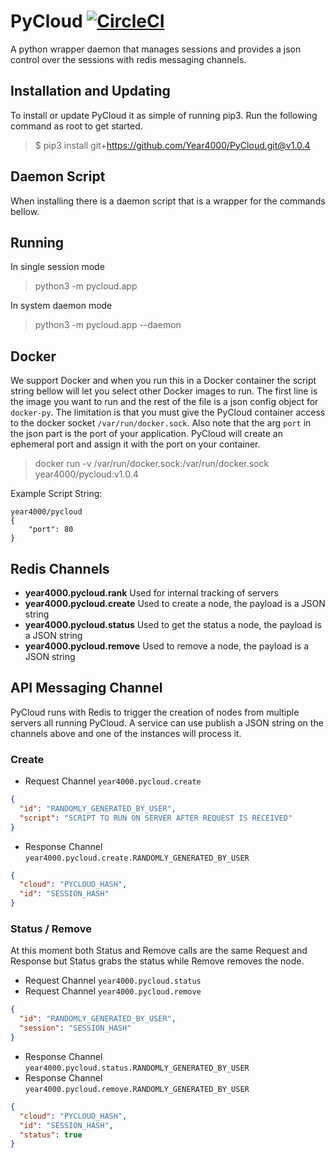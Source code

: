 # PyCloud [![CircleCI](https://circleci.com/gh/Year4000/PyCloud.svg?style=svg)](https://circleci.com/gh/Year4000/PyCloud)

A python wrapper daemon that manages sessions and provides a json control over the sessions with redis messaging channels.

## Installation and Updating

To install or update PyCloud it as simple of running pip3.
Run the following command as root to get started.

> $ pip3 install git+https://github.com/Year4000/PyCloud.git@v1.0.4

## Daemon Script

When installing there is a daemon script that is a wrapper for the commands bellow.

## Running

In single session mode
> python3 -m pycloud.app

In system daemon mode
> python3 -m pycloud.app --daemon

## Docker

We support Docker and when you run this in a Docker container the script string bellow will let you select other Docker images to run.
The first line is the image you want to run and the rest of the file is a json config object for `docker-py`.
The limitation is that you must give the PyCloud container access to the docker socket `/var/run/docker.sock`.
Also note that the arg `port` in the json part is the port of your application.
PyCloud will create an ephemeral port and assign it with the port on your container.

> docker run -v /var/run/docker.sock:/var/run/docker.sock year4000/pycloud:v1.0.4

Example Script String:

```
year4000/pycloud
{
    "port": 80
}
```

## Redis Channels

- **year4000.pycloud.rank** Used for internal tracking of servers
- **year4000.pycloud.create** Used to create a node, the payload is a JSON string
- **year4000.pycloud.status** Used to get the status a node, the payload is a JSON string
- **year4000.pycloud.remove** Used to remove a node, the payload is a JSON string


## API Messaging Channel

PyCloud runs with Redis to trigger the creation of nodes from multiple servers all running PyCloud.
A service can use publish a JSON string on the channels above and one of the instances will process it.

### Create

- Request Channel `year4000.pycloud.create`
```json
{
  "id": "RANDOMLY_GENERATED_BY_USER",
  "script": "SCRIPT TO RUN ON SERVER AFTER REQUEST IS RECEIVED"
}
```

- Response Channel `year4000.pycloud.create.RANDOMLY_GENERATED_BY_USER`
```json
{
  "cloud": "PYCLOUD_HASH",
  "id": "SESSION_HASH"
}
```

### Status / Remove

At this moment both Status and Remove calls are the same Request and Response but Status grabs the status while Remove removes the node.

- Request Channel `year4000.pycloud.status`
- Request Channel `year4000.pycloud.remove`
```json
{
  "id": "RANDOMLY_GENERATED_BY_USER",
  "session": "SESSION_HASH"
}
```

- Response Channel `year4000.pycloud.status.RANDOMLY_GENERATED_BY_USER`
- Response Channel `year4000.pycloud.remove.RANDOMLY_GENERATED_BY_USER`
```json
{
  "cloud": "PYCLOUD_HASH",
  "id": "SESSION_HASH",
  "status": true
}
```
